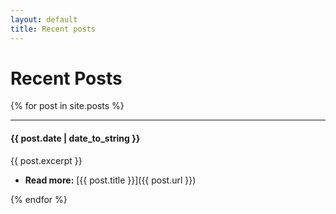 ```yaml
---
layout: default
title: Recent posts
---
```

# Recent Posts

{% for post in site.posts %}

---

#### {{ post.date | date_to_string }}

{{ post.excerpt }}

* **Read more:** [{{ post.title }}]({{ post.url }})

{% endfor %}
